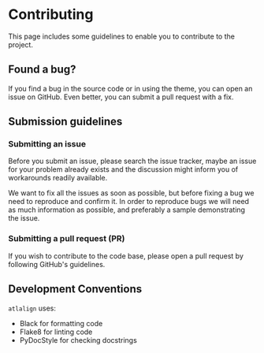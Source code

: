 # Contributing

This page includes some guidelines to enable you to contribute to the project.

## Found a bug?

If you find a bug in the source code or in using the theme, you can
open an issue on GitHub.
Even better, you can submit a pull request with a fix.

## Submission guidelines

### Submitting an issue

Before you submit an issue, please search the issue tracker, maybe an issue
for your problem already exists and the discussion might inform you of workarounds
readily available.

We want to fix all the issues as soon as possible, but before fixing a bug we
need to reproduce and confirm it. In order to reproduce bugs we will need as
much information as possible, and preferably a sample demonstrating the issue.

### Submitting a pull request (PR)

If you wish to contribute to the code base, please open a pull request by
following GitHub's guidelines.

## Development Conventions

`atlalign` uses:
   - Black for formatting code
   - Flake8 for linting code
   - PyDocStyle for checking docstrings

